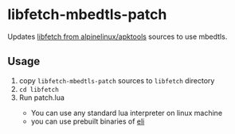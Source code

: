 # libfetch-mbedtls-patch

Updates [libfetch from alpinelinux/apktools](https://github.com/alpinelinux/apk-tool) sources to use mbedtls.

## Usage

1. copy `libfetch-mbedtls-patch` sources to `libfetch` directory
2. `cd libfetch`
3. Run <interpreter> patch.lua
    - You can use any standard lua interpreter on linux machine
    - you can use prebuilt binaries of [eli](https://github.com/cryon-io/eli/releases)

